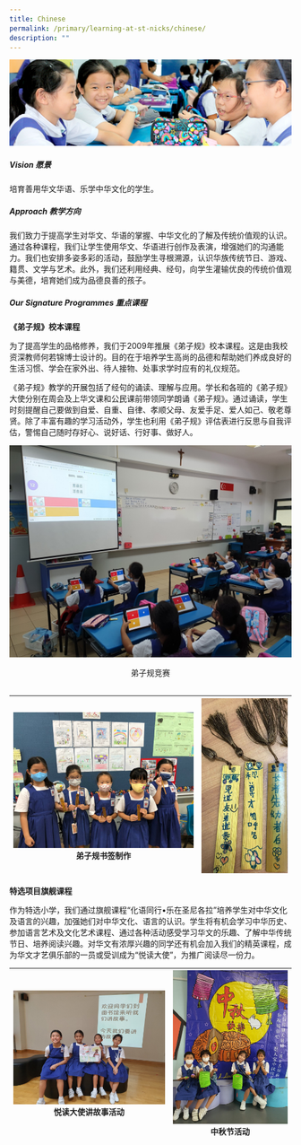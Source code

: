 ```yaml
---
title: Chinese
permalink: /primary/learning-at-st-nicks/chinese/
description: ""
---
```

![](/images/01%20Banner%20Photos/learning-at-stnicks.jpg)

##### **Vision 愿景**  

培育善用华文华语、乐学中华文化的学生。  
  
##### **Approach 教学方向**  

我们致力于提高学生对华文、华语的掌握、中华文化的了解及传统价值观的认识。通过各种课程，我们让学生使用华文、华语进行创作及表演，增强她们的沟通能力。我们也安排多姿多彩的活动，鼓励学生寻根溯源，认识华族传统节日、游戏、籍贯、文学与艺术。此外，我们还利用经典、经句，向学生灌输优良的传统价值观与美德，培育她们成为品德良善的孩子。
  
##### **Our Signature Programmes 重点课程**  

**《弟子规》校本课程**  

为了提高学生的品格修养，我们于2009年推展《弟子规》校本课程。这是由我校资深教师何若锦博士设计的。目的在于培养学生高尚的品德和帮助她们养成良好的生活习惯、学会在家外出、待人接物、处事求学时应有的礼仪规范。

《弟子规》教学的开展包括了经句的诵读、理解与应用。学长和各班的《弟子规》大使分别在周会及上华文课和公民课前带领同学朗诵《弟子规》。通过诵读，学生时刻提醒自己要做到自爱、自重、自律、孝顺父母、友爱手足、爱人如己、敬老尊贤。除了丰富有趣的学习活动外，学生也利用《弟子规》评估表进行反思与自我评估，警惕自己随时存好心、说好话、行好事、做好人。

![](/images/02%20Learning%20@%20St%20Nicks/04%20Chinese/01%20.jpg)
<div style="text-align:center"><a>弟子规竞赛</a></div><br>

| ![](/images/02%20Learning%20@%20St%20Nicks/04%20Chinese/02%20.jpg)<br><div style="text-align:center"><a>弟子规书签制作</a></div> | ![](/images/02%20Learning%20@%20St%20Nicks/04%20Chinese/03.jpg) |
| --- | --- |

**特选项目旗舰课程**

作为特选小学，我们通过旗舰课程“化语同行•乐在圣尼各拉”培养学生对中华文化及语言的兴趣，加强她们对中华文化、语言的认识。学生将有机会学习中华历史、参加语言艺术及文化艺术课程、通过各种活动感受学习华文的乐趣、了解中华传统节日、培养阅读兴趣。对华文有浓厚兴趣的同学还有机会加入我们的精英课程，成为华文才艺俱乐部的一员或受训成为“悦读大使”，为推广阅读尽一份力。

| ![](/images/02%20Learning%20@%20St%20Nicks/04%20Chinese/04%20.jpg)<br><div style="text-align:center"><a>悦读大使讲故事活动</a></div> |![](/images/02%20Learning%20@%20St%20Nicks/04%20Chinese/05%20.jpg)<br><div style="text-align:center"><a>中秋节活动</a></div> |
| --- | --- |